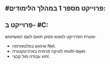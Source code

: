 #פרוייקט מספר 1 במהלך הלימודים:
-
פרוייקט ב- #C:
-
מטרת הפרוייקט למצוא פסוק תואם לשם המשתמש-
  - שימוש בפלטפורמה Net.
  - לוגיקה פנימית בארכיטקטורה multi-layer.
  - עבודה מול קבצי xml.
